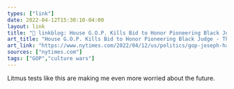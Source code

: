 ```yaml
---
types: ["link"]
date: 2022-04-12T15:30:10-04:00
layout: link
title: "🔗 linkblog: House G.O.P. Kills Bid to Honor Pioneering Black Judge - The New York Times'"
art_title: "House G.O.P. Kills Bid to Honor Pioneering Black Judge - The New York Times"
art_link: "https://www.nytimes.com/2022/04/12/us/politics/gop-joseph-hatchett-florida.html"
sources: ["nytimes.com"]
tags: ["GOP","culture wars"]
---
```

Litmus tests like this are making me even more worried about the future.
